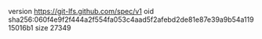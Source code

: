 version https://git-lfs.github.com/spec/v1
oid sha256:060f4e9f2f444a2f554fa053c4aad5f2afebd2de81e87e39a9b54a11915016b1
size 27349
